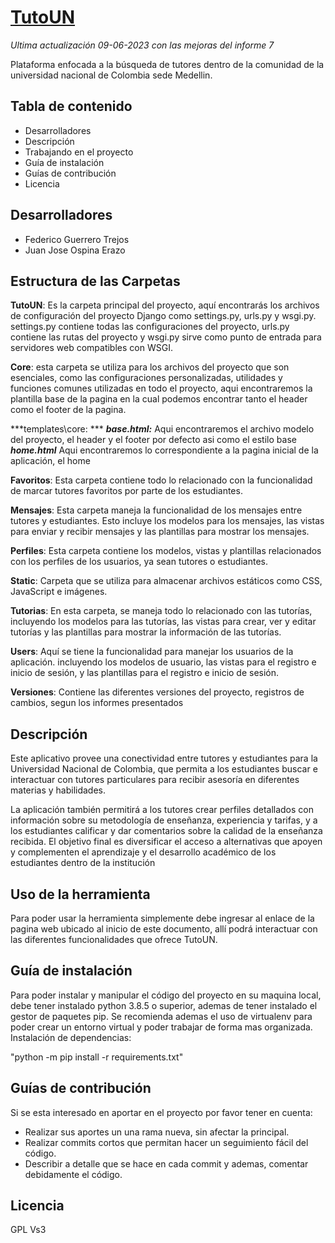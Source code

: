 # [TutoUN](http://fguerrerot.pythonanywhere.com/)
*Ultima actualización 09-06-2023 con las mejoras del informe 7*

Plataforma enfocada a la búsqueda de tutores dentro de la comunidad de la universidad nacional de Colombia
sede Medellin.

## Tabla de contenido
- Desarrolladores
- Descripción
- Trabajando en el proyecto
- Guía de instalación
- Guías de contribución
- Licencia

## Desarrolladores
- Federico Guerrero Trejos
- Juan Jose Ospina Erazo

## Estructura de las Carpetas
**TutoUN**: Es la carpeta principal del proyecto, aquí encontrarás los archivos de configuración del proyecto Django como settings.py, urls.py y wsgi.py. settings.py contiene todas las configuraciones del proyecto, urls.py contiene las rutas del proyecto y wsgi.py sirve como punto de entrada para servidores web compatibles con WSGI.

**Core**: esta carpeta se utiliza para los archivos del proyecto que son esenciales, como las configuraciones personalizadas, utilidades y funciones comunes utilizadas en todo el proyecto, aqui encontraremos la plantilla base de la pagina en la cual podemos encontrar tanto el header como el footer de la pagina.

***templates\core: ***
***base.html:*** Aqui encontraremos el archivo modelo del proyecto, el header y el footer por defecto asi como el estilo base
***home.html*** Aqui encontraremos lo correspondiente a la pagina inicial de la aplicación, el home

**Favoritos**: Esta carpeta contiene todo lo relacionado con la funcionalidad de marcar tutores favoritos por parte de los estudiantes.

**Mensajes**: Esta carpeta maneja la funcionalidad de los mensajes entre tutores y estudiantes. Esto incluye los modelos para los mensajes, las vistas para enviar y recibir mensajes y las plantillas para mostrar los mensajes.

**Perfiles**: Esta carpeta contiene los modelos, vistas y plantillas relacionados con los perfiles de los usuarios, ya sean tutores o estudiantes.

**Static**: Carpeta que se utiliza para almacenar archivos estáticos como CSS, JavaScript e imágenes.

**Tutorias**: En esta carpeta, se maneja todo lo relacionado con las tutorías, incluyendo los modelos para las tutorías, las vistas para crear, ver y editar tutorías y las plantillas para mostrar la información de las tutorías.

**Users**: Aquí se tiene la funcionalidad para manejar los usuarios de la aplicación. incluyendo los modelos de usuario, las vistas para el registro e inicio de sesión, y las plantillas para el registro e inicio de sesión.

**Versiones**: Contiene las diferentes versiones del proyecto, registros de cambios, segun los informes presentados

## Descripción
 Este aplicativo provee una conectividad entre tutores y estudiantes para la Universidad Nacional de Colombia, que permita a los estudiantes 
 buscar e interactuar con tutores particulares para recibir asesoría en diferentes materias y habilidades. 
 
 La aplicación también permitirá a los tutores crear perfiles detallados con información sobre su metodología de enseñanza, experiencia y 
 tarifas, y a los estudiantes calificar y dar comentarios sobre la calidad de la enseñanza recibida. 
 El objetivo final es diversificar el acceso a alternativas que apoyen y complementen el aprendizaje y el desarrollo académico de los 
 estudiantes dentro de la institución

## Uso de la herramienta
Para poder usar la herramienta simplemente debe ingresar al enlace de la pagina web ubicado al inicio de este documento, allí podrá interactuar con las diferentes funcionalidades que ofrece TutoUN.

## Guía de instalación
Para poder instalar y manipular el código del proyecto en su maquina local, debe tener instalado python 3.8.5 o superior, ademas de tener instalado el gestor de paquetes pip.
Se recomienda ademas el uso de virtualenv para poder crear un entorno virtual y poder trabajar de forma mas organizada.
Instalación de dependencias:

"python -m pip install -r requirements.txt"

## Guías de contribución
Si se esta interesado en aportar en el proyecto por favor tener en cuenta:

- Realizar sus aportes un una rama nueva, sin afectar la principal. 
- Realizar commits cortos que permitan hacer un seguimiento fácil del código.
- Describir a detalle que se hace en cada commit y ademas, comentar debidamente el código.

## Licencia
GPL Vs3
